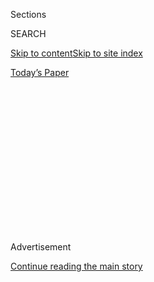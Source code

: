 <div id="app">

<div>

<div>

<div>

<div class="NYTAppHideMasthead css-1q2w90k e1suatyy0">

<div class="section css-ui9rw0 e1suatyy2">

<div class="css-eph4ug er09x8g0">

<div class="css-6n7j50">

</div>

<span class="css-1dv1kvn">Sections</span>

<div class="css-10488qs">

<span class="css-1dv1kvn">SEARCH</span>

</div>

[Skip to content](#site-content)[Skip to site
index](#site-index)

</div>

<div class="css-10698na e1huz5gh0">

</div>

</div>

<div id="masthead-bar-one" class="section hasLinks css-15hmgas e1csuq9d3">

<div class="css-uqyvli e1csuq9d0">

</div>

<div class="css-1uqjmks e1csuq9d1">

</div>

<div class="css-9e9ivx">

[](https://myaccount.nytimes.com/auth/login?response_type=cookie&client_id=vi)

</div>

<div class="css-1bvtpon e1csuq9d2">

[Today’s
Paper](https://www.nytimes.com/section/todayspaper)

</div>

</div>

</div>

</div>

<div data-aria-hidden="false">

<div id="site-content" data-role="main">

<div>

<div class="css-1aor85t" style="opacity:0.000000001;z-index:-1;visibility:hidden">

<div class="css-1hqnpie">

<div class="css-epjblv">

<span class="css-17xtcya">[Opinion](/section/opinion)</span><span class="css-x15j1o">|</span><span class="css-fwqvlz">Women,
Booze and the
Vote</span>

</div>

<div class="css-k008qs">

<div class="css-1iwv8en">

<span class="css-18z7m18"></span>

<div>

</div>

</div>

<span class="css-1n6z4y">https://nyti.ms/2D0KYSh</span>

<div class="css-1705lsu">

<div class="css-4xjgmj">

<div class="css-4skfbu" data-role="toolbar" data-aria-label="Social Media Share buttons, Save button, and Comments Panel with current comment count" data-testid="share-tools">

  - 
  - 
  - 
  - 
    
    <div class="css-6n7j50">
    
    </div>

  - 
  - 

</div>

</div>

</div>

</div>

</div>

</div>

<div id="NYT_TOP_BANNER_REGION" class="css-13pd83m">

</div>

<div id="top-wrapper" class="css-1sy8kpn">

<div id="top-slug" class="css-l9onyx">

Advertisement

</div>

[Continue reading the main
story](#after-top)

<div class="ad top-wrapper" style="text-align:center;height:100%;display:block;min-height:250px">

<div id="top" class="place-ad" data-position="top" data-size-key="top">

</div>

</div>

<div id="after-top">

</div>

</div>

<div id="sponsor-wrapper" class="css-1hyfx7x">

<div id="sponsor-slug" class="css-19vbshk">

Supported by

</div>

[Continue reading the main
story](#after-sponsor)

<div id="sponsor" class="ad sponsor-wrapper" style="text-align:center;height:100%;display:block">

</div>

<div id="after-sponsor">

</div>

</div>

<div class="css-v5btjw etb61u70">

<div class="css-v05ibm etb61u71">

[Opinion](/section/opinion)

</div>

</div>

Op-Ed Contributor

<div class="css-1vkm6nb ehdk2mb0">

# Women, Booze and the Vote

</div>

<div class="css-xt80pu e12qa4dv0">

<div class="css-18e8msd">

<div class="css-vp77d3 epjyd6m0">

<div class="css-1baulvz">

By <span class="css-1baulvz last-byline" itemprop="name">Elaine
Weiss</span>

</div>

</div>

  - March 5,
    2018

  - 
    
    <div class="css-4xjgmj">
    
    <div class="css-d8bdto" data-role="toolbar" data-aria-label="Social Media Share buttons, Save button, and Comments Panel with current comment count" data-testid="share-tools">
    
      - 
      - 
      - 
      - 
        
        <div class="css-6n7j50">
        
        </div>
    
      - 
      - 
    
    </div>
    
    </div>

</div>

</div>

<div class="css-79elbk" data-testid="photoviewer-wrapper">

<div class="css-z3e15g" data-testid="photoviewer-wrapper-hidden">

</div>

<div class="css-1a48zt4 ehw59r15" data-testid="photoviewer-children">

![<span class="css-16f3y1r e13ogyst0" data-aria-hidden="true">The
national Anti-Suffrage Association Headquarters, circa
1916.</span><span class="css-cnj6d5 e1z0qqy90" itemprop="copyrightHolder"><span class="css-1ly73wi e1tej78p0">Credit...</span><span><span>Popperfoto/Getty
Images</span></span></span>](https://static01.nyt.com/images/2018/03/05/opinion/05weiss1/05weiss1-articleLarge.jpg?quality=75&auto=webp&disable=upscale)

</div>

</div>

<div class="section meteredContent css-1r7ky0e" name="articleBody" itemprop="articleBody">

<div class="css-1fanzo5 StoryBodyCompanionColumn">

<div class="css-53u6y8">

Jane Walker will take over her brother Johnny’s whiskey label this month
— in honor of Women’s History Month, we’re told — a temporary rebranding
that’s fueling comic riffs by Stephen Colbert and other cynical types.
It might seem innocuous enough — an unsubtle attempt to lure skittish
female drinkers to whiskey — but there’s a back story to this
relationship that’s worth noting.

The liquor industry was once the most powerful opponent of granting
women their civil rights. Jane Walker, in a sense, would have been an
anti-suffragist. And over decades, the industry provided much of the
“dark money” used to fight woman suffrage in Congress and in the
states.

Temperance was a “woman’s issue” in the 19th and early 20th centuries,
as women and children suffered physical and emotional abuse from
inebriated men, often their own husbands and fathers. Families also
suffered the financial toll of salaries squandered on booze, with not
much left for bread. Early feminists took up the temperance cause, not
just for moral reasons (though that was a rationale for some) but also
as a public health issue and as a way to protect women from domestic
violence and sexual harassment on the street.

Before she was an organizer for woman suffrage, Susan B. Anthony was an
organizer for the Daughters of Temperance. Frances Willard and her
Women’s Christian Temperance Union advocated votes for women, and
there was a natural alliance between the movements: Empower women with
the vote so they can protect themselves by placing legal restrictions on
liquor.

</div>

</div>

<div class="css-1fanzo5 StoryBodyCompanionColumn">

<div class="css-53u6y8">

The liquor industry tried to protect itself, too, by working strenuously
to keep the ballot out of women’s hands.

The industry strengthened its clout by funding the campaigns of members
of Congress, who turned around and obliged the industry by keeping both
the prohibition amendment and woman suffrage amendment stranded in
committee; the suffrage amendment was buried in Congress for 42 years.
Think of Congress, the N.R.A. and gun
control.

<div class="css-79elbk" data-testid="photoviewer-wrapper">

<div class="css-z3e15g" data-testid="photoviewer-wrapper-hidden">

</div>

<div class="css-1a48zt4 ehw59r15" data-testid="photoviewer-children">

<div class="css-zgakxe erfvjey0">

<span class="css-1ly73wi e1tej78p0">Image</span>

<div class="css-zjzyr8">

<div data-testid="lazyimage-container" style="height:259.06666666666666px">

</div>

</div>

</div>

<span class="css-16f3y1r e13ogyst0" data-aria-hidden="true">Johnnie
Walker released a limited edition of its Johnnie Walker Black Label
whisky called “Jane Walker,” for women’s history
month.</span><span class="css-cnj6d5 e1z0qqy90" itemprop="copyrightHolder"><span class="css-1ly73wi e1tej78p0">Credit...</span><span>Justin
Sullivan/Getty Images</span></span>

</div>

</div>

The industry held sway in statehouses and city halls, too, especially
where brewing was big business. Whenever woman suffrage legislation
appeared on the docket or a suffrage referendum was on a state ballot
(and only men could vote to decide whether women should have the same
right) the alliance of brewers, bottlers, distributors, saloonkeepers,
hotels and liquor stores (even druggists) was marshaled to insure
defeat. It wasn’t unusual for saloons to display anti-suffrage posters
and keep a pile of leaflets on the bar; the promise of a free beer in
exchange for a no vote on a suffrage referendum was common practice.

More nefarious means were also employed: vote alterations, ballot box
dumping, physical intimidation. When a 1912 suffrage referendum was
defeated in Michigan, the governor angrily denounced the role played by
the liquor industry: “The question seems to be largely one as to whether
the liquor interests own and control and run Michigan,” he lamented.

</div>

</div>

<div class="css-1fanzo5 StoryBodyCompanionColumn">

<div class="css-53u6y8">

By the second decade of the 20th century, public opinion was swinging
against the liquor industry, and restrictions on the manufacture and
sale of liquor were set in place in counties and states, while the
prohibition amendment picked up steam in Congress. That women had
already been granted the vote in several states helped propel the
momentum: These women were voting for “dry” candidates at all levels of
government and demanding they impose legislative restrictions on liquor
sales.

(Today’s politicians might want to heed this historical lesson, as newly
energized millennials, outraged by the refusal of legislatures and
Congress to act on any meaningful gun control, reach voting age.)

By 1919 the liquor industry was on the ropes: Prohibition was the law of
the land with the 18th Amendment, and the 19th — woman suffrage — was
nearing ratification. The industry’s only hope was to limit the damage
by supporting the election of more “wet” candidates in statehouses and
Congress, who could blunt the regulations of the Volstead Act, passed to
enforce Prohibition. They poured money into “wet” campaigns while also
trying to thwart ratification of the 19th Amendment in the states.

The last stand was made in August 1920 in Tennessee, where the industry
sponsored a “Jack Daniels Suite” in a hotel near the statehouse,
dispensing free liquor, day and night, while trying to persuade
inebriated lawmakers to kill the amendment. It almost worked. But by
barely two votes, Tennessee did ratify the 19th Amendment, the necessary
36th state to do so — and that fall the new female voters made sure
Prohibition was strictly enforced.

Prohibition was not the solution women had hoped for; like the modern
war on drugs, its enforcement spawned a new type of violence. The liquor
industry rebounded after Prohibition’s repeal in 1933, seemingly
suffering few long-term consequences for its long stand against women.

And now we have Jane Walker Whiskey, the latest effort of the industry
to expand its consumer base. Beginning with wine and continuing into
pink-themed cocktails, pastel-hued sweet concoctions with a punch and
high-octane bottled fizzy drinks, over the decades the industry has
displayed its marketing creativity. Women are warming to the harder
spirits, too, with bourbon sales zooming.

</div>

</div>

<div class="css-1fanzo5 StoryBodyCompanionColumn">

<div class="css-53u6y8">

The success of this industry marketing effort comes at a price. Studies
show that women now consume as much alcohol as men, and it’s a problem;
binge drinking and alcoholism among women is on the rise. Falling prey
to sexual assault while under the influence is a growing concern.

A century ago women fought the liquor industry as a menace to public
health, accusing the booze business of putting the welfare of women and
families in danger by selling so much alcohol to their menfolk. Today a
new public health crisis looms, but it’s women themselves being
willingly seduced to drink more.

Diageo, the maker of Johnny Walker, is betting that a temporary gender
reassignment on its label will help cultivate female drinkers, who tend
to be “intimidated” by scotch, according to the distiller. But the
company professes loftier goals.

“Important conversations about gender continue to be at the forefront of
culture and we strongly believe there is no better time than now to
introduce our Jane Walker icon and contribute to pioneering
organizations that share our mission,” said Stephanie Jacoby, vice
president of Johnnie Walker. “We are proud to toast the many
achievements of women and everyone on the journey towards progress in
gender equality.”

“With every step, we all move forward,” the new Jane Walker campaign
boasts. The appropriation of a feminist theme for selling whiskey to
women is nothing if not ironic, for when the stakes were higher, the
industry chose sales over equal rights; now it may be choosing sales
over women’s health.

The kicker: “In recognition of the women in history who fought for
progress,” Diageo will donate $1 of every bottle of Jane Walker sold
this month to “organizations championing women’s causes,” including She
Should Run, which encourages women to run for office, and the Elizabeth
Cady Stanton and Susan B. Anthony Statue Fund and its Monumental Women
campaign, to place statues of the suffragists who fought the liquor
industry in Central Park.

</div>

</div>

</div>

<div>

</div>

<div>

</div>

<div>

</div>

<div>

<div id="bottom-wrapper" class="css-1ede5it">

<div id="bottom-slug" class="css-l9onyx">

Advertisement

</div>

[Continue reading the main
story](#after-bottom)

<div id="bottom" class="ad bottom-wrapper" style="text-align:center;height:100%;display:block;min-height:90px">

</div>

<div id="after-bottom">

</div>

</div>

</div>

</div>

</div>

## Site Index

<div>

</div>

## Site Information Navigation

  - [© <span>2020</span> <span>The New York Times
    Company</span>](https://help.nytimes.com/hc/en-us/articles/115014792127-Copyright-notice)

<!-- end list -->

  - [NYTCo](https://www.nytco.com/)
  - [Contact
    Us](https://help.nytimes.com/hc/en-us/articles/115015385887-Contact-Us)
  - [Work with us](https://www.nytco.com/careers/)
  - [Advertise](https://nytmediakit.com/)
  - [T Brand Studio](http://www.tbrandstudio.com/)
  - [Your Ad
    Choices](https://www.nytimes.com/privacy/cookie-policy#how-do-i-manage-trackers)
  - [Privacy](https://www.nytimes.com/privacy)
  - [Terms of
    Service](https://help.nytimes.com/hc/en-us/articles/115014893428-Terms-of-service)
  - [Terms of
    Sale](https://help.nytimes.com/hc/en-us/articles/115014893968-Terms-of-sale)
  - [Site
    Map](https://spiderbites.nytimes.com)
  - [Help](https://help.nytimes.com/hc/en-us)
  - [Subscriptions](https://www.nytimes.com/subscription?campaignId=37WXW)

</div>

</div>

</div>

</div>
